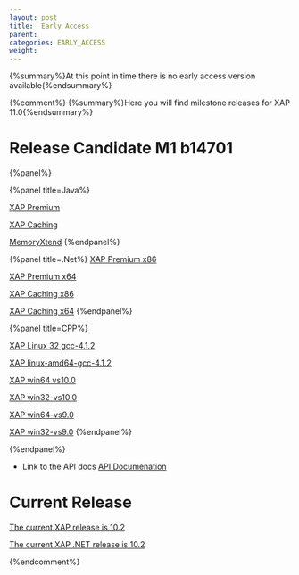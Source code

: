 ```yaml
---
layout: post
title:  Early Access
parent:
categories: EARLY_ACCESS
weight:
---
```


{%summary%}At this point in time there is no early access version available{%endsummary%}

{%comment%}
{%summary%}Here you will find milestone releases for XAP 11.0{%endsummary%}



# Release Candidate M1 b14701

{%panel%}


{%panel title=Java%}

[XAP Premium](http://www.gigaspaces.com/tempfiles/downloads/EarlyAccess/xap/11.0.0/m1/gigaspaces-xap-premium-11.0.0-m1-b14701-with-license.zip)

[XAP Caching](http://www.gigaspaces.com/tempfiles/downloads/EarlyAccess/xap/11.0.0/m1/gigaspaces-xap-caching-11.0.0-m1-b14701.zip)

[MemoryXtend](http://www.gigaspaces.com/tempfiles/downloads/EarlyAccess/xap/11.0.0/m1/blobstore-11.0.0-14701_M1_1.noarch.rpm)
{%endpanel%}


{%panel title=.Net%}
[XAP Premium x86](http://www.gigaspaces.com/tempfiles/downloads/EarlyAccess/xap/11.0.0/m1/GigaSpaces-XAP.NET-Premium-11.0.0.14701-M1-x86.msi)

[XAP Premium x64](http://www.gigaspaces.com/tempfiles/downloads/EarlyAccess/xap/11.0.0/m1/GigaSpaces-XAP.NET-Premium-11.0.0.14701-M1-x64.msi)

[XAP Caching x86](http://www.gigaspaces.com/tempfiles/downloads/EarlyAccess/xap/11.0.0/m1/GigaSpaces-XAP.NET-Caching-11.0.0.14701-M1-x86.msi)

[XAP Caching x64](http://www.gigaspaces.com/tempfiles/downloads/EarlyAccess/xap/11.0.0/m1/GigaSpaces-XAP.NET-Caching-11.0.0.14701-M1-x64.msi)
{%endpanel%}

{%panel title=CPP%}

[XAP Linux 32 gcc-4.1.2](http://www.gigaspaces.com/tempfiles/downloads/EarlyAccess/xap/11.0.0/m1/gigaspaces-cpp-11.0.0-m1-linux32-gcc-4.1.2.tar.gz)

[XAP linux-amd64-gcc-4.1.2](http://www.gigaspaces.com/tempfiles/downloads/EarlyAccess/xap/11.0.0/m1/gigaspaces-cpp-11.0.0-m1-linux-amd64-gcc-4.1.2.tar.gz)

[XAP win64 vs10.0](http://www.gigaspaces.com/tempfiles/downloads/EarlyAccess/xap/11.0.0/m1/gigaspaces-cpp-11.0.0-m1-win64-vs10.0.tar.gz)

[XAP win32-vs10.0](http://www.gigaspaces.com/tempfiles/downloads/EarlyAccess/xap/11.0.0/m1/gigaspaces-cpp-11.0.0-m1-win32-vs10.0.tar.gz)

[XAP win64-vs9.0](http://www.gigaspaces.com/tempfiles/downloads/EarlyAccess/xap/11.0.0/m1/gigaspaces-cpp-11.0.0-m1-win64-vs9.0.tar.gz)

[XAP win32-vs9.0](http://www.gigaspaces.com/tempfiles/downloads/EarlyAccess/xap/11.0.0/m1/gigaspaces-cpp-11.0.0-m1-win32-vs9.0.tar.gz)
{%endpanel%}

{%endpanel%}



* Link to the API docs
[API Documenation](/api_documentation)




# Current Release

[The current XAP release is 10.2](/xap102)

[The current XAP .NET release is 10.2](/xap102net)


{%endcomment%}

